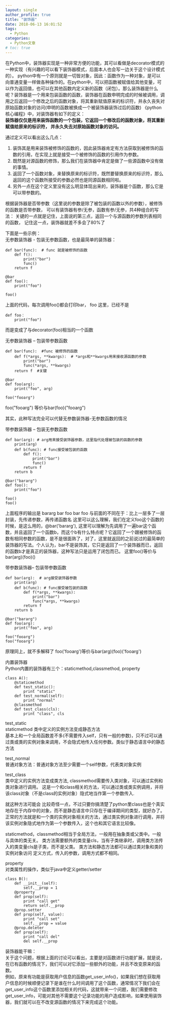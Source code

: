 ```yaml
---
layout: single
author_profile: true
title: "装饰器"
date: 2018-06-13 16:01:52
tags:
  - Python
categories:
  - Python文章
# toc: true
---
```


在Python中，装饰器实现是一种非常方便的功能，其可以看做是decorator模式的一种实现（有兴趣的可以看下装饰器模式，后面本人也会写一边关于这个设计模式的）。
python中有一个原则就是一切皆对象，因此：函数作为一种对象，是可以向普通变量一样做各种操作的。在python中，可以把函数被赋值给其他变量，可以作为返回值，也可以在其他函数内定义新的函数（闭包）。那么装饰器是什么呢？装饰器是一个用来包装函数的函数，装饰器在函数申明完成的时候被调用，调用之后返回一个修改之后的函数对象，将其重新赋值原来的标识符，并永久丧失对原始函数对象的访问(申明的函数被换成一个被装饰器装饰过后的函数)
《python核心编程》中，对装饰器有如下的定义：  
**装饰器仅仅是用来装饰函数的一个包装，它返回一个修改后的函数对象，将其重新赋值给原来的标识符， 并永久失去对原始函数对象的访问。**

通过定义可以看出这么几点：
1. 装饰其是用来装饰被修饰的函数的，因此装饰器肯定有方法获取到被修饰的函数的引用，在实现上就是接受一个被修饰的函数的引用作为参数。
2. 既然是对源函数的修饰，那么我们在装饰器中肯定是做了一些源函数中没有做的事情。
3. 返回了一个函数对象，来替换原来的标识符，既然要替换原来的标识符，那么返回的这个函数所接受的参数必然也是同源函数相同啦。
4. 另外一点在这个定义里没有这么明显体现出来的，装饰器是个函数，那么它是可以带参数的。

根据装饰器是否带参数（这里说的参数是除了被包装的函数以外的参数），被修饰的函数是否带参数， 可以有装饰器有参/无参，函数有参/无参，共4种组合的写法：
关键的一点就是记住，上面说的第三点，返回一个与源函数的参数列表相同的函数， 记住这一点，装饰器就差不多会了80%了

下面是一些示例：  
无参数装饰器 - 包装无参数函数，也是最简单的装饰器：
```
def bar(func):  # func 就是被修饰的函数
    def f():
        print("bar")
        func()
    return f

@bar
def foo():
    print("foo")

foo()
```
上面的代码，每次调用foo()都会打印bar， foo
这里，已经不是
```
def foo：
    print("foo")
```
而是变成了与decorator(foo)相当的一个函数

无参数装饰器 – 包装带参数函数
```
def bar(func):  #func 被修饰的函数
    def f(*args, **kwargs):  # *args和**kwargs用来接收源函数的参数
        print("bar")
        func(*args, **kwargs)
    return f  #关键

@bar
def foo(arg):
    print("foo", arg)

foo("fooarg")
```
foo("fooarg") 等价与bar(foo)("fooarg")

其实，此种写法完全可以代替无参数装饰器-无参数函数的情况


带参数装饰器 – 包装无参数函数
```
def bar(arg): # arg用来接受装饰器参数，这里指代处理被包装的函数的参数
    print(arg)
    def b(func): # func接受被包装的函数
        def f():
            print("bar")
            func()
        return f  
    return b

@bar("bararg")
def foo():
    print("foo")

foo()
foo()
```
上面程序的输出是
bararg
bar
foo
bar
foo
与前面的不同在于：比上一层多了一层封装，先传递参数，再传递函数名
这里可以这么理解，我们在定义foo这个函数的时候，是这么用的，@bar('bararg'), 这里可以理解为先调用了一遍bar这个函数，并且返回了一个函数b，而这个b有什么特点呢？它返回了一个跟被修饰的函数有相同参数的函数，是不是很面熟了，对了，这里就返回的之前说过的最简单的装饰器的写法。个人认为，bar不是装饰其，它只是返回了一个装饰器而已，返回的函数b才是真正的装饰器，这种写法只是运用了闭包而已。
这里foo()等价与bar(arg)(foo)()

带参数装饰器– 包装带参数函数
```
def bar(arg):  # arg接受装饰器参数
    print(arg)
    def b(func): # func接受被包装的函数
        def f(*args, **kwargs):
            print("bar")
            func(*args, **kwargs)
        return f
    return b

@bar("bararg")
def foo(arg):
    print("foo", arg)

foo("fooarg")
foo("fooarg")
```
原理同上，就不多解释了
foo('fooarg')等价与bar(arg)(foo)('fooarg')

内置装饰器  
Python内置的装饰器有三个：staticmethod,classmethod, property
```
class A():
    @staticmethod
    def test_static():
        print "static"
    def test_normal(self):
        print "normal"
    @classmethod
    def test_class(cls):
        print "class", cls
``` 
test_static  
staticmethod 类中定义的实例方法变成静态方法  
基本上和一个全局函数差不多(不需要传入self，只有一般的参数)，只不过可以通过类或类的实例对象来调用，不会隐式地传入任何参数。类似于静态语言中的静态方法  

test_normal  
普通对象方法：普通对象方法至少需要一个self参数，代表类对象实例

test_class  
类中定义的实例方法变成类方法, classmethod需要传入类对象，可以通过实例和类对象进行调用。
这是一个和class相关的方法，可以通过类或类实例调用，并将该class对象（不是class的实例对象）隐式地当作第一个参数传入.

就这种方法可能会 比较奇怪一点，不过只要你搞清楚了python里class也是个真实地存在于内存中的对象，而不是静态语言中只存在于编译期间的类型，就好办了。正常的方法就是和一个类的实例对象相关的方法，通过类实例对象进行调用，并将该实例对象隐式地作为第一个参数传入，这个也和其它语言比较像。

staticmethod，classmethod相当于全局方法，一般用在抽象类或父类中。一般与具体的类无关。
类方法需要额外的类变量cls，当有子类继承时，调用类方法传入的类变量cls是子类，而不是父类。
类方法和静态方法都可以通过类对象和类的实例对象访问
定义方式，传入的参数，调用方式都不相同。

property  
对类属性的操作，类似于java中定义getter/setter
```
class B():
    def __init__(self):
        self.__prop = 1
    @property
    def prop(self):
        print "call get"
        return self.__prop
    @prop.setter
    def prop(self, value):
        print "call set"
        self.__prop = value
    @prop.deleter
    def prop(self):
        print "call del"
        del self.__prop
```
装饰器能干嘛：  
关于这个问题，根据上面的讨论可以看出，主要是对函数进行功能扩展，就是说，在已有函数的情况下，我们可以对它添加一些额外的功能，并且不改变原来的函数。  
例如，原来有功能是获取用户信息的函数get_user_info()，如果我们想在获取用户信息的时候顺便记录下是谁在什么时间调用了这个函数，通常情况下我们会在get_user_info这个函数里添加相关的代码，这就带来一个问题，我们需要修改get_user_info，可能对其他不需要这个记录功能的用户造成影响，如果使用装饰器，我们就可以在不改变源函数的情况下来完成这个功能。
